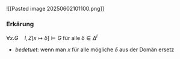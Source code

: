 ![[Pasted image 20250602101100.png]]

### Erkärung
$\forall x.G \quad I,Z[x \mapsto \delta] \models G$ für alle $\delta \in \Delta^{I}$
- *bedetuet*: wenn man $x$ für alle mögliche $\delta$ aus der Domän ersetz